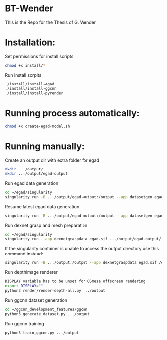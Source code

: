 # BT-Wender
This is the Repo for the Thesis of G. Wender

# Installation:

Set permissions for install scripts
```bash
chmod +x install/*
```
Run install scrpits
```bash
./install/install-egad
./install/install-ggcnn
./install/install-pyrender
```

# Running process automatically:
```bash
chmod +x create-egad-model.sh
```

# Running manually:
Create an output dir with extra folder for egad
```bash
mkdir .../output/
mkdir .../output/egad-output
```
Run egad data generation
```bash
cd ~/egad/singularity
singularity run -B .../output/egad-output:/output --app datasetgen egad.sif
```
Resume latest egad data generation
```bash
singularity run -B .../output/egad-output:/output --app datasetgen egad.sif --resume
```
Run dexnet grasp and mesh preparation
```bash
cd ~/egad/singularity
singularity run --app dexnetgraspdata egad.sif .../output/egad-output/ --limit 120
```
If the singularity container is unable to access the output directory use this command instead:
```bash
singularity run -B .../output:/output --app dexnetgraspdata egad.sif /output/egad-output/ --limit 120
```
Run depthimage renderer
```bash
DISPLAY variable has to be unset for OSmesa offscreen rendering
export DISPLAY=""
python3 render/render-depth-all.py .../output
```
Run ggcnn dataset generation
```bash
cd ~/ggcnn_development_features/ggcnn
python3 generate_dataset.py .../output
```
Run ggcnn training
```bash
python3 train_ggcnn.py .../output
```
